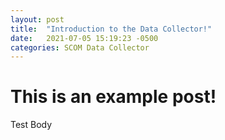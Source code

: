 ```yaml
---
layout: post
title:  "Introduction to the Data Collector!"
date:   2021-07-05 15:19:23 -0500
categories: SCOM Data Collector
---
```

# This is an example post!
Test Body
